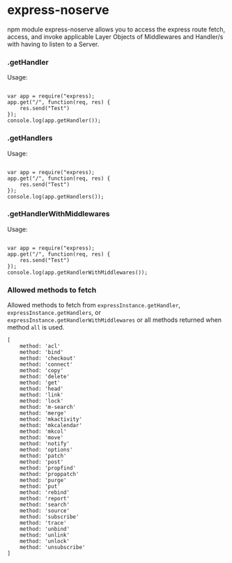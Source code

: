# express-noserve
npm module express-noserve allows you to access the express route fetch, access, and invoke applicable Layer Objects of Middlewares and Handler/s with having to listen to a Server.


### .getHandler

Usage:

```

var app = require("express);
app.get("/", function(req, res) {
    res.send("Test")
});
console.log(app.getHandler());

```


### .getHandlers

Usage:

```

var app = require("express);
app.get("/", function(req, res) {
    res.send("Test")
});
console.log(app.getHandlers());

```


### .getHandlerWithMiddlewares

Usage:

```

var app = require("express);
app.get("/", function(req, res) {
    res.send("Test")
});
console.log(app.getHandlerWithMiddlewares());

```



### Allowed methods to fetch

Allowed methods to fetch from `expressInstance.getHandler`, `expressInstance.getHandlers`, or `expressInstance.getHandlerWithMiddlewares` or all methods returned when method `all` is used. 

```
[
    method: 'acl'
    method: 'bind'
    method: 'checkout'
    method: 'connect'
    method: 'copy'
    method: 'delete'
    method: 'get'
    method: 'head'
    method: 'link'
    method: 'lock'
    method: 'm-search'
    method: 'merge'
    method: 'mkactivity'
    method: 'mkcalendar'
    method: 'mkcol'
    method: 'move'
    method: 'notify'
    method: 'options'
    method: 'patch'
    method: 'post'
    method: 'propfind'
    method: 'proppatch'
    method: 'purge'
    method: 'put'
    method: 'rebind'
    method: 'report'
    method: 'search'
    method: 'source'
    method: 'subscribe'
    method: 'trace'
    method: 'unbind'
    method: 'unlink'
    method: 'unlock'
    method: 'unsubscribe'
]
```